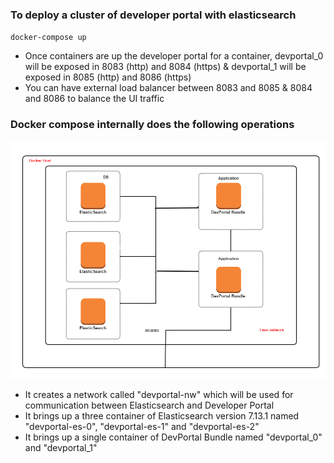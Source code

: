  ### To deploy a cluster of developer portal with elasticsearch

`docker-compose up`

* Once containers are up the developer portal for a container, devportal_0 will be exposed in 8083 (http) and 8084 (https) & devportal_1 will be exposed in 8085 (http) and 8086 (https)
* You can have external load balancer between 8083 and 8085 & 8084 and 8086 to balance the UI traffic

 ### Docker compose internally does the following operations

![Docker Cluster](images/docker_cluster.png "Cluster Deployment")

   * It creates a network called "devportal-nw" which will be used for communication between Elasticsearch and Developer Portal
   * It brings up a three container of Elasticsearch version 7.13.1 named "devportal-es-0", "devportal-es-1" and "devportal-es-2"
   * It brings up a single container of DevPortal Bundle named "devportal_0" and "devportal_1"

